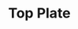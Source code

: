 ---
layout: default
title: Top Plate
parent: Assembly Guide
grand_parent: Botlab
nav_order: 3
last_modified_at: 2024-09-03 14:37:48 -0500
---